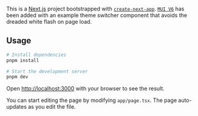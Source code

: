 This is a [Next.js](https://nextjs.org/) project bootstrapped with [`create-next-app`](https://github.com/vercel/next.js/tree/canary/packages/create-next-app). [`MUI V6`](https://mui.com/) has been added with an example theme switcher component that avoids the dreaded white flash on page load.

## Usage

```bash
# Install dependencies
pnpm install

# Start the development server
pnpm dev
```

Open [http://localhost:3000](http://localhost:3000) with your browser to see the result.

You can start editing the page by modifying `app/page.tsx`. The page auto-updates as you edit the file.
